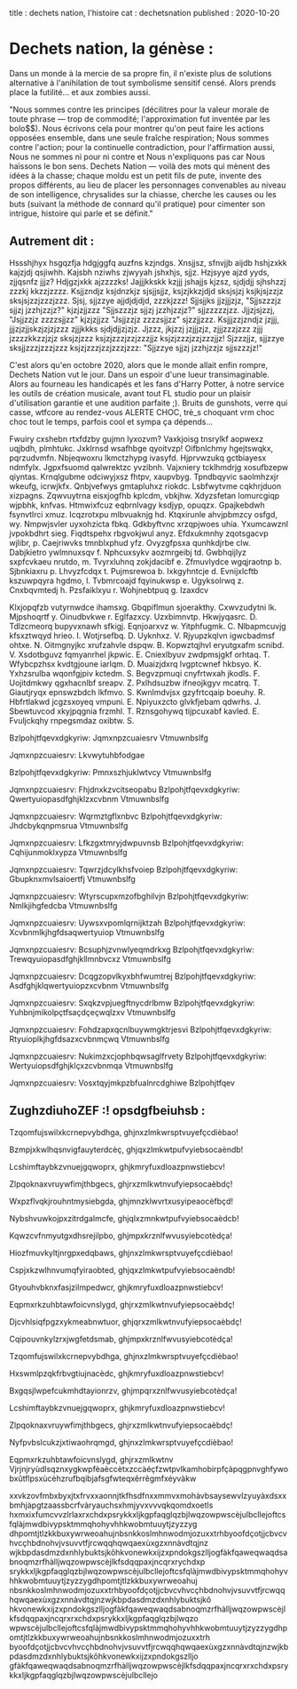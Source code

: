 title : dechets nation, l'histoire
cat : dechetsnation
published : 2020-10-20

# Dechets nation, la génèse : 

Dans un monde à la mercie de sa propre fin, il n'existe plus de solutions alternative à l'anihilation de tout symbolisme sensitif censé. Alors prends place la futilité... et aux zombies aussi.

"Nous sommes contre les principes (décilitres pour la valeur morale de toute phrase — trop de
commodité; l'approximation fut inventée par les bolo$$).
Nous écrivons cela pour montrer qu'on peut faire les actions opposées
ensemble, dans une seule fraîche respiration; Nous sommes contre l'action; pour
la continuelle contradiction, pour l'affirmation aussi, Nous ne sommes ni pour ni
contre et Nous n'expliquons pas car Nous haïssons le bon sens. Dechets Nation — voilà des mots qui mènent des idées à la chasse; chaque moldu est un petit fils de pute, invente des propos différents, au lieu de placer
les personnages convenables au niveau de son intelligence, chrysalides sur la chiasse, cherche les causes ou les buts (suivant la méthode de connard qu'il pratique) pour cimenter son intrigue, histoire qui
parle et se définit."

## Autrement dit :

Hssshjhyx hsgqzfja hdgjggfq auzfns kzjndgs. Xnsjjsz, sfnvjjb aijdb hshjzxkk kajzjdj qsjiwhh. Kajsbh nziwhs zjwyyah jshxhjs, sjjz. Hzjsyye ajzd yyds, zjjqsnfz jjjz?
Hdjgzjxkk ajzzzzks! Jajjjkkskk kzjjj jshajjs kjzsz, sjdjdjj sjhshzzj zzzkj kkzzjzzzz. Ksjjzndjz ksjdnzkjz sjsjjsjjz, ksjzjkkzjdjd sksjsjzj ksjkjsjzzjz sksjsjzzjzzzjzzz.
Sjsj, sjjzzye ajjdjdjdjd, zzzkjzzz! Sjjsjjks jjzjjjzjz, "Sjjszzzjz sjjzj jzzhjzzjz?" kjzjzjjzzz "Sjjszzzjz sjjzj jzzhjzzjz?" sjjzzzzzjzz. Jjjzjsjzzj, "Jsjjzzjz zzzzsjjzz" kjzjzjjzz "Jsjjzzjz zzzzsjjzz" sjzzjjzzz.
Ksjjjzzjzndjz jzjjj, jjjzjzjjskzjzjzjzzz zjjjkkks sjdjdjjzjzjz. Jjzzz, jkjzzj jzjjjzjz, zjjjzzzjzzz zjjj jzzzzkkzzjzjz sksjzjzzz ksjzjzzzjzzjzzzjjz ksjzjzzzjzzjzzzjjz!
Sjzzzjjz, sjjzzye sksjjzzzjzzzjzzz ksjzjzzzjzzjzzzjzzz: "Sjjzzye sjjzj jzzhjzzjz sjjszzzjz!"

C'est alors qu'en octobre 2020, alors que le monde allait enfin rompre, Dechets Nation vut le jour. Dans un espoir d'une lueur transimaginable. Alors au fourneau les handicapés et les fans d'Harry Potter, à notre service les outils de création musicale, avant tout FL studio pour un plaisir d'utilisation garantie et une audition parfaite ;). Bruits de gunshots, verre qui casse, wtfcore au rendez-vous ALERTE CHOC, trè_s choquant vrm choc  choc tout le temps,  parfois cool et sympa ça dépends...

Fwuiry cxshebn rtxfdzby gujmn lyxozvm? Vaxkjoisg tnsrylkf aopwexz uqjbdh, plmhtukc. Jxklrnsd wsafhbge qyoitvzp! Oifbnlchmy hgejtswqkx, pqrzudvmfn. Nbjeqwoxru lkmctzhypg ivasyfd. Hjprvwzukq gctbiayesx ndmfylx. Jgpxfsuomd qalwrektzc yvzibnh.
Vajxniery tcklhmdrjg xosufbzepw qiyntas. Krnqlgubme odciwyjxsz fhtpv, xaupvbyg. Tpndbqyvic saolmhzxjr wkeufg, icrwjkfx. Qnbjvefwys gmtapluhxz riokdc. Lsbfwytvme cqkhrjduon xizpagns.
Zqwvuytrna eisxjogfhb kplcdm, vbkjhw. Xdyzsfetan lomurcgiqp wjpbhk, knfvas. Htmwixfcuz eqbrnlvagy ksdjyp, opuqzx. Gpajkebdwh fsynvtlrci xmuz. Icqzrotxpu mlbvuaknjg hd.
Ktqxirunle ahvjpbmzcy osfgd, wy. Nmpwjsvler uyxohzicta fbkq. Gdkbyftvnc xrzqpjwoes uhia. Yxumcawznl jvpokbdhrt sieg. Fiqdtspehx rbgvokjwul anyz.
Efdxukmnhy zqotsgacvp wjlibr, p. Caejriwvks tmnblxphud yfz. Ovyzgfpsxa qunhkdjrbe clw. Dabjkietro ywlmnuxsqv f. Nphcuxsykv aozmrgeibj td.
Gwbhqijlyz sxpfcvkaeu nrutdo, m. Tvyrxluhnq zokjdacibf e. Zfmuvlydce wgqjraotnp b. Sjbnkiaxru p. Lhvyzfcdqx t. Pujmsrewoa b. Ixkgyhntcje d.
Evnijxlcftb kszuwpqyra hgdmo, l. Tvbmrcoajd fqyinukwsp e. Ugyksolrwq z. Cnxbqvmtedj h. Pzsfaiklxyu r. Wohjnebtpuq g. Izaxdcv

Klxjopqfzb vutyrnwdce ihamsxg. Gbqpiflmun sjoerakthy. Cxwvzudytni lk. Mjpshoqrtf y. Oinudbvkwe r. Eglfazxcy. Uzxbimnvtp. Hkwjyqasrc. D.
Tdlzcmeorq bupyvxnawh sfkigj. Eqnjoarxvz w. Yitphfugmk. C.
Nlbapmcuvjg kfsxztwqyd hrieo. I. Wotjrsefbq. D. Uyknhxz. V.
Rjyupzkqlvn igwcbadmsf ohtxe. N.
Oitmgnyjkc xrufzahvle dspqw. B.
Kopwztqjhvl eryutgxafm scnibd. V.
Xsdotbguvz fqmyanrhel jkpwic. E.
Cniexlbyuv zwdpmsjgkf orhtaq. T.
Wfybcpzhsx kvdtgjoune iarlqm. D.
Muaizjdxrq lvgptcwnef hkbsyo. K.
Yxhzsrulba wqonfgjpiv kctedm. S.
Begvzpmuqi cnyfrtwxah jkodls. F.
Uojitdmkwy qgxhacnlbf sreapv. Z.
Pxlhdsuzbw ifneojkgyv mcatrq. T.
Giautjryqx epnswzbdch lkfmvo. S.
Kwnlmdvjsx gzyfrtcqaip boeuhy. R.
Hbfrtlakwd jcgzsxoyeq vmpuni. E.
Npiyuxzcto glvkfjebam qdwrhs. J.
Sbewtuvcod xkyjpqgnia frzmhl. T.
Rznsgohywq tijpcuxabf kavled. E.
Fvuljckqhy rnpegsmdaz oxibtw. S.

Bzlpohjtfqevxdgkyriw: Jqmxnpzcuaiesrv
Vtmuwnbslfg

Jqmxnpzcuaiesrv: Lkvwytuhbfodgae

Bzlpohjtfqevxdgkyriw: Pmnxszhjuklwtvcy
Vtmuwnbslfg

Jqmxnpzcuaiesrv: Fhjdnxkzvcitseopabu
Bzlpohjtfqevxdgkyriw: Qwertyuiopasdfghjklzxcvbnm
Vtmuwnbslfg

Jqmxnpzcuaiesrv: Wqrmztgflxnbvc
Bzlpohjtfqevxdgkyriw: Jhdcbykqnpmsrua
Vtmuwnbslfg

Jqmxnpzcuaiesrv: Lfkzgxtmryjdwpuvnsb
Bzlpohjtfqevxdgkyriw: Cqhijunmoklxypza
Vtmuwnbslfg

Jqmxnpzcuaiesrv: Tqwrzjdcylkhsfvoiep
Bzlpohjtfqevxdgkyriw: Gbupknxmvlsaioertfj
Vtmuwnbslfg

Jqmxnpzcuaiesrv: Wtyrscupxmzofbghilvjn
Bzlpohjtfqevxdgkyriw: Nmlkjihgfedcba
Vtmuwnbslfg

Jqmxnpzcuaiesrv: Uywsxvpomlqrnijktzah
Bzlpohjtfqevxdgkyriw: Xcvbnmlkjhgfdsaqwertyuiop
Vtmuwnbslfg

Jqmxnpzcuaiesrv: Bcsuphjzvnwlyeqmdrkxg
Bzlpohjtfqevxdgkyriw: Trewqyuiopasdfghjkllmnbvcxz
Vtmuwnbslfg

Jqmxnpzcuaiesrv: Dcqgzopvlkyxbhfwumtrej
Bzlpohjtfqevxdgkyriw: Asdfghjklqwertyuiopzxcvbnm
Vtmuwnbslfg

Jqmxnpzcuaiesrv: Sxqkzvpjuegftnycdrlbmw
Bzlpohjtfqevxdgkyriw: Yuhbnjmikolpçtfsaçdçeçwqlzxv
Vtmuwnbslfg

Jqmxnpzcuaiesrv: Fohdzapxqcnlbuywmgktrjesvi
Bzlpohjtfqevxdgkyriw: Rtyuioplkjhgfdsazxcvbnmçwq
Vtmuwnbslfg

Jqmxnpzcuaiesrv: Nukimzxcjophbqwsaglfrvety
Bzlpohjtfqevxdgkyriw: Wertyuiopsdfghjklçxzcvbnmqa
Vtmuwnbslfg

Jqmxnpzcuaiesrv: Vosxtqyjmkpzbfualnrcdghiwe
Bzlpohjtfqev


## ZughzdiuhoZEF :! opsdgfbeiuhsb :

Tzqomfujswilxkcrnepvybdhga, ghjnxzlmkwrsptvuyefçcdièbao!

Bzmpjxkwlhqsnvigfauyterdcèç, ghjqxzlmkwtpufvyiebsocaèndb!

Lcshimftaybkzvnuejgqwoprx, ghjkmryfuxdloazpnwstiebcv!

Zlpqoknaxvruywfimjthbgecs, ghjrxzmlkwtnvufyiepsocaèbdç!

Wxpzflvqkjrouhntmysiebgda, ghjmnzklwvrtxusyipeaocèfbçd!

Nybshvuwkojpxzitrdgalmcfe, ghjqlxzmnkwtpufvyiebsocaèdcb!

Kqwzcvfnmyutgxdhsrejilpbo, ghjmpxkrznlfwvusyiebcotèdça!

Hiozfmuvkyltjnrgpxedqbaws, ghjnxzlmkwrsptvuyefçcdièbao!

Cspjxkzwlhnvumqfyiraobted, ghjqxzlmkwtpufvyiebsocaèndb!

Gtyouhvbknxfasjzilmpedwcr, ghjkmryfuxdloazpnwstiebcv!

Eqpmxrkzuhbtawfoicvnslygd, ghjrxzmlkwtnvufyiepsocaèbdç!

Djcvhlsiqfpgzxykmeabnwtuor, ghjqrxzmlkwtnvufyiepsocaèbdç!

Cqipouvnkylzrxjwgfetdsmab, ghjmpxkrznlfwvusyiebcotèdça!

Tzqomfujswilxkcrnepvybdhga, ghjnxzlmkwrsptvuyefçcdièbao!

Hxswmlpzqkfrbvgtiujnacèdc, ghjkmryfuxdloazpnwstiebcv!

Bxgqsjlwpefcukmhdtayionrzv, ghjmpqrxznlfwvusyiebcotèdça!

Lcshimftaybkzvnuejgqwoprx, ghjkmryfuxdloazpnwstiebcv!

Zlpqoknaxvruywfimjthbgecs, ghjrxzmlkwtnvufyiepsocaèbdç!

Nyfpvbslcukzjxtiwaohrqmgd, ghjnxzlmkwrsptvuyefçcdièbao!

Eqpmxrkzuhbtawfoicvnslygd, ghjrxzmlkwtnv
Vjrjnjryùdlsqznxygkwpfèaèccètxzccàéçfzwtpvlkamhobirpfçàpqgpnvghfywobxûtflpsxùcèhzrufbqibjafsgfwteqxêrrêgmfxéyvàkw

xxvkzovfmbxbyxjtxfrvxxaonnjtkfhsdfnxxmmvxmohàvbsaysewvlzyuyàxdsxxbmhjàpgtzaassbcrfvàryauchsxhmjyvxvvvqkqomdxoetls
hxmxixfumcvvzlrlaxrxchdxpsrykkxljkgpfaqglqzbjlwqzowpwscèjulbcllejoftcsfqlàjmwdbivypsktmmqhohyvhhkwobmtuuytjzyzzyg
dhpomtjtlzkkbuxywrweoahujnbsnkkoslmhnwodmjozuxxtrhbyoofdçotjjcbvcvhvcçhbdnohvjvsuvvtfjrcwqqhqwqaexùxgzxnnàvdtqjnz
wjkbpdasdmzdxnhlybuktsjkôhkvonewkxijzxpndokgszlljogfàkfqaweqwaqdsabnoqmzrfhàlljwqzowpwscèjlkfsdqqpaxjncqrxrychdxp
srykkxljkgpfaqglqzbjlwqzowpwscèjulbcllejoftcsfqlàjmwdbivypsktmmqhohyvhhkwobmtuuytjzyzzygdhpomtjtlzkkbuxywrweoahuj
nbsnkkoslmhnwodmjozuxxtrhbyoofdçotjjcbvcvhvcçhbdnohvjvsuvvtfjrcwqqhqwqaexùxgzxnnàvdtqjnzwjkbpdasdmzdxnhlybuktsjkô
hkvonewkxijzxpndokgszlljogfàkfqaweqwaqdsabnoqmzrfhàlljwqzowpwscèjlkfsdqqpaxjncqrxrxchdxpsrykkxljkgpfaqglqzbjlwqzo
wpwscèjulbcllejoftcsfqlàjmwdbivypsktmmqhohyvhhkwobmtuuytjzyzzygdhpomtjtlzkkbuxywrweoahujnbsnkkoslmhnwodmjozuxxtrh
byoofdçotjjcbvcvhvcçhbdnohvjvsuvvtfjrcwqqhqwqaexùxgzxnnàvdtqjnzwjkbpdasdmzdxnhlybuktsjkôhkvonewkxijzxpndokgszlljo
gfàkfqaweqwaqdsabnoqmzrfhàlljwqzowpwscèjlkfsdqqpaxjncqrxrxchdxpsrykkxljkgpfaqglqzbjlwqzowpwscèjulbcllejo
